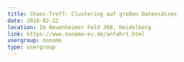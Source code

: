 ```yaml
---
title: Chaos-Treff: Clustering auf großen Datensätzen
date: 2018-02-22
location: Im Neuenheimer Feld 368, Heidelberg
link: https://www.noname-ev.de/anfahrt.html
usergroup: noname
type: usergroup
---
```

